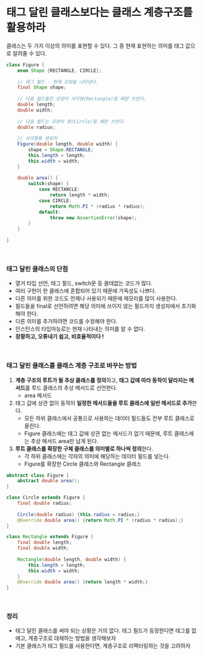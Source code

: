 # 태그 달린 클래스보다는 클래스 계층구조를 활용하라

클래스는 두 가지 이상의 의미를 표현할 수 있다. 그 중 현재 표현하는 의미를 태그 값으로 알려줄 수 있다.

```java
class Figure {
    enum Shape {RECTANGLE, CIRCLE};
    
    // 태그 필드 - 현재 모양을 나타낸다.
    final Shape shape;
    
    // 다음 필드들은 모양이 사각형(Rectangle)일 때맏 쓰인다.
    double length;
    double width;
    
    // 다음 필드는 모양이 원(Circle)일 때만 쓰인다.
    double radius;
    
    // 사각형용 생성자
    Figure(double length, double width) {
        shape = Shape.RECTANGLE;
        this.length = length;
        this.width = width;
    }
    
    double area() {
        switch(shape) {
            case RECTANCLE:
                return length * width;
            case CIRCLE:
                return Math.PI * (radius * radius);
            default:
                throw new AssertionError(shape);
        }
    }
    
}
```

<br>



### 태그 달린 클래스의 단점

* 열거 타입 선언, 태그 필드, switch문 등 쓸데없는 코드가 많다.
* 여러 구현이 한 클래스에 혼합되어 있기 때문에 가독성도 나쁘다.
* 다른 의미를 위한 코드도 언제나 사용되기 때문에 메모리를 많이 사용한다.
* 필드들을 final로 선언하려면 해당 의미에 쓰이지 않는 필드까지 생성자에서 초기화해야 한다.
* 다른 의미를 추가하려면 코드를 수정해야 한다.
* 인스턴스의 타입마능로는 현재 나타내는 의미를 알 수 없다.
* **장황하고, 오류내기 쉽고, 비효율적이다 !**

<br>



### 태그 달린 클래스를 클래스 계층 구조로 바꾸는 방법

1. **계층 구조의 루트가 될 추상 클래스를 정의**하고, **태그 값에 따라 동작이 달라지는 메서드**를 루드 클래스의 추상 메서드로 선언한다.
   * area 메서드
2. 태그 값에 상관 없이 동작이 **일정한 메서드들을 루트 클래스에 일반 메서드로 추가**한다.
   * 모든 하위 클래스에서 공통으로 사용하는 데이터 필드들도 전부 루트 클래스로 올린다.
   * Figure 클래스에는 태그 값에 상관 없는 메서드가 없기 때문에, 루트 클래스에는 추상 메서드 area만 남게 된다.
3. **루트 클래스를 확장한 구체 클래스를 의미별로 하나씩 정의**한다.
   * 각 하위 클래스에는 각자의 의미에 해당하는 데이터 필드를 넣는다.
   * Figure를 확장한 Circle 클래스와 Rectangle 클래스

```java
abstract class Figure {
    abstract double area();
}

class Circle extends Figure {
    final double radius;
    
    Circle(double radius) {this.radius = radius;}
    @Override double area() {return Math.PI * (radius * radius);}
}

class Rectangle extends Figure {
    final double length;
    final double width;
    
    Rectangle(double length, double width) {
        this.length = length;
        this.width = width;
    }
    @Override double area() {return length * width;}
}
```

<br>



### 정리

* 태그 달린 클래스를 써야 되는 상황은 거의 없다. 태그 필드가 등장한다면 태그를 없애고, 계층구조로 대체하는 방법을 생각해보자
* 기본 클래스가 태그 필드를 사용한다면, 계층구조로 리팩터링하는 것을 고려하자